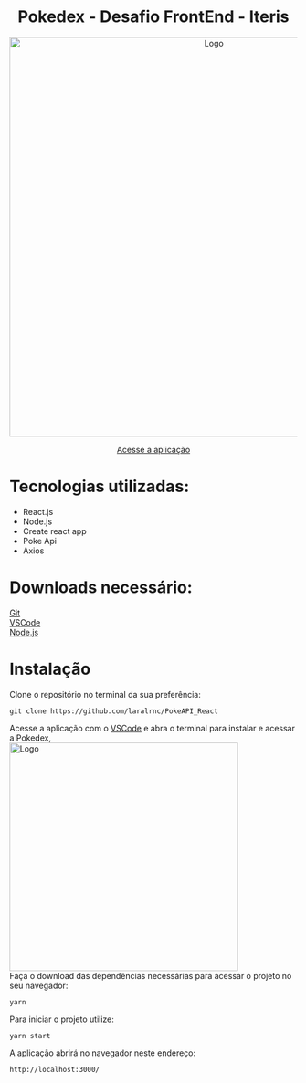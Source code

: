 <p align="center">
  <h1 align="center">Pokedex - Desafio FrontEnd - Iteris</h1 align="center">
  <p align="center">
  <img src="https://i.imgur.com/2Izyorp.png" alt="Logo" width="700" align="center">
  </p>
  <p align="center">
  <a href="https://poke-api-react-olive.vercel.app/"> Acesse a aplicação </a> 
</p>
</p>

# Tecnologias utilizadas: 

- React.js
- Node.js
- Create react app
- Poke Api
- Axios

# Downloads necessário:

[Git](https://git-scm.com) <br>
[VSCode](https://code.visualstudio.com/) <br>
[Node.js](https://nodejs.org/en/) <br>

# Instalação

Clone o repositório no terminal da sua preferência:

`git clone https://github.com/laralrnc/PokeAPI_React`

Acesse a aplicação com o [VSCode](https://code.visualstudio.com/) e abra o terminal para instalar e acessar a Pokedex,<br>
<img src="https://i.imgur.com/JTF5bHr.png" alt="Logo" width="400"><br>
Faça o download das dependências necessárias para acessar o projeto no seu navegador:<br>

`yarn`

Para iniciar o projeto utilize:

`yarn start`

A aplicação abrirá no navegador neste endereço:

`http://localhost:3000/`
